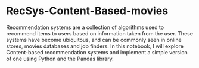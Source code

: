 # RecSys-Content-Based-movies

Recommendation systems are a collection of algorithms used to recommend items to users based on information taken from the user. These systems have become ubiquitous, and can be commonly seen in online stores, movies databases and job finders. In this notebook, I will explore Content-based recommendation systems and implement a simple version of one using Python and the Pandas library.
